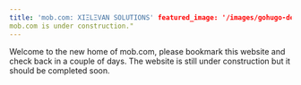 ```yaml
---
title: 'mob.com: XIΞLΞVAN SOLUTIONS' featured_image: '/images/gohugo-default-sample-hero-image.jpg' description: "
mob.com is under construction."
---
```


Welcome to the new home of mob.com, please bookmark this website and check back in a couple of days. The website is
still under construction but it should be completed soon.
